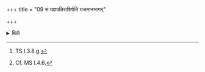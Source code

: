 +++
title = "09 सं यज्ञपतिराशिषेति यजमानभागम्"

+++

<details><summary>थिते</summary>

9. With saṁ yajñapatirāśiṣā...[^1] he consumes the portion meant for the sacrificer.[^2]  

[^1]: TS I.3.8.g.  

[^2]: Cf. MS I.4.6.
</details>
